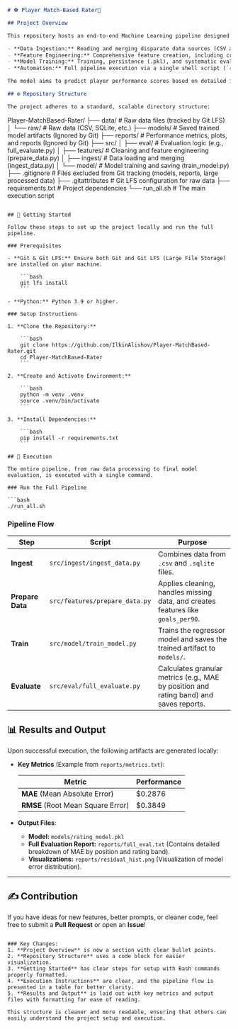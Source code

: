 ```markdown
# ⚽ Player Match-Based Rater🌟

## Project Overview

This repository hosts an end-to-end Machine Learning pipeline designed to predict football player match ratings. The project serves as a robust demonstration of core MLOps principles, showcasing:

- **Data Ingestion:** Reading and merging disparate data sources (CSV and SQLite).
- **Feature Engineering:** Comprehensive feature creation, including critical per-90 metrics.
- **Model Training:** Training, persistence (.pkl), and systematic evaluation.
- **Automation:** Full pipeline execution via a single shell script (`run_all.sh`).

The model aims to predict player performance scores based on detailed in-game statistics.

## ⚙️ Repository Structure

The project adheres to a standard, scalable directory structure:

```

Player-MatchBased-Rater/
├── data/                        # Raw data files (tracked by Git LFS)
│   └── raw/                     # Raw data (CSV, SQLite, etc.)
├── models/                      # Saved trained model artifacts (Ignored by Git)
├── reports/                     # Performance metrics, plots, and reports (Ignored by Git)
├── src/
│   ├── eval/                    # Evaluation logic (e.g., full_evaluate.py)
│   ├── features/                # Cleaning and feature engineering (prepare_data.py)
│   ├── ingest/                  # Data loading and merging (ingest_data.py)
│   └── model/                   # Model training and saving (train_model.py)
├── .gitignore                   # Files excluded from Git tracking (models, reports, large processed data)
├── .gitattributes               # Git LFS configuration for raw data
├── requirements.txt             # Project dependencies
└── run_all.sh                   # The main execution script

````

## 🚀 Getting Started

Follow these steps to set up the project locally and run the full pipeline.

### Prerequisites

- **Git & Git LFS:** Ensure both Git and Git LFS (Large File Storage) are installed on your machine.

    ```bash
    git lfs install
    ```

- **Python:** Python 3.9 or higher.

### Setup Instructions

1. **Clone the Repository:**

    ```bash
    git clone https://github.com/IlkinAlishov/Player-MatchBased-Rater.git
    cd Player-MatchBased-Rater
    ```

2. **Create and Activate Environment:**

    ```bash
    python -m venv .venv
    source .venv/bin/activate
    ```

3. **Install Dependencies:**

    ```bash
    pip install -r requirements.txt
    ```

## 🏃 Execution

The entire pipeline, from raw data processing to final model evaluation, is executed with a single command.

### Run the Full Pipeline

```bash
./run_all.sh
````

### Pipeline Flow

| Step             | Script                         | Purpose                                                                                |
| ---------------- | ------------------------------ | -------------------------------------------------------------------------------------- |
| **Ingest**       | `src/ingest/ingest_data.py`    | Combines data from `.csv` and `.sqlite` files.                                         |
| **Prepare Data** | `src/features/prepare_data.py` | Applies cleaning, handles missing data, and creates features like `goals_per90`.       |
| **Train**        | `src/model/train_model.py`     | Trains the regressor model and saves the trained artifact to `models/`.                |
| **Evaluate**     | `src/eval/full_evaluate.py`    | Calculates granular metrics (e.g., MAE by position and rating band) and saves reports. |

## 📊 Results and Output

Upon successful execution, the following artifacts are generated locally:

* **Key Metrics** (Example from `reports/metrics.txt`):

  | Metric                            | Performance |
  | --------------------------------- | ----------- |
  | **MAE** (Mean Absolute Error)     | $0.2876     |
  | **RMSE** (Root Mean Square Error) | $0.3849     |

* **Output Files**:

  * **Model:** `models/rating_model.pkl`
  * **Full Evaluation Report:** `reports/full_eval.txt` (Contains detailed breakdown of MAE by position and rating band).
  * **Visualizations:** `reports/residual_hist.png` (Visualization of model error distribution).

---

## ✍️ Contribution

If you have ideas for new features, better prompts, or cleaner code, feel free to submit a **Pull Request** or open an **Issue**!

```

### Key Changes:
1. **Project Overview** is now a section with clear bullet points.
2. **Repository Structure** uses a code block for easier visualization.
3. **Getting Started** has clear steps for setup with Bash commands properly formatted.
4. **Execution Instructions** are clear, and the pipeline flow is presented in a table for better clarity.
5. **Results and Output** is laid out with key metrics and output files with formatting for ease of reading.

This structure is cleaner and more readable, ensuring that others can easily understand the project setup and execution.
```
